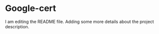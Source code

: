 

# Google-cert
I am editing the README file. Adding some more details about the project description.
